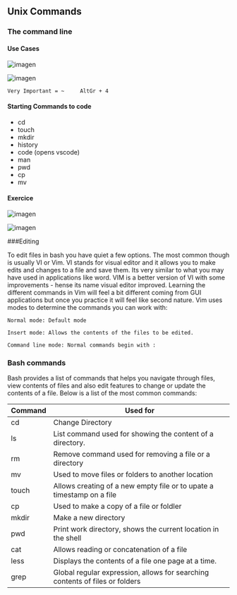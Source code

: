 ## Unix Commands

### The command line

#### Use Cases
![imagen](https://user-images.githubusercontent.com/63612112/197444886-05bdb8bc-bf76-4fa5-bc29-f6e76f72bc9a.png)

![imagen](https://user-images.githubusercontent.com/63612112/197445004-d192d1f2-127b-4382-aedf-571e5704c4fb.png)


`Very Important = ~ 	AltGr + 4 `

#### Starting Commands to code

- cd 
- touch
- mkdir
- history
- code (opens vscode)
- man
- pwd
- cp
- mv

#### Exercice
![imagen](https://user-images.githubusercontent.com/63612112/197445906-4c715151-901c-452a-9ce9-2109dfb0a76f.png)

![imagen](https://user-images.githubusercontent.com/63612112/197445812-fed42f7c-83b5-4491-b417-53385d52bcdf.png)

###Editing

To edit files in bash you have quiet a few options. The most common though is usually VI or Vim. VI stands for visual editor and it allows you to make edits and changes to a file and save them. Its very similar to what you may have used in applications like word. VIM is a better version of VI with some improvements - hense its name visual editor improved. Learning the different commands in Vim will feel a bit different coming from GUI applications but once you practice it will feel like second nature. Vim uses modes to determine the commands you can work with:

    Normal mode: Default mode

    Insert mode: Allows the contents of the files to be edited.

    Command line mode: Normal commands begin with :

### Bash commands

Bash provides a list of commands that helps you navigate through files, view contents of files and also edit features to change or update the contents of a file. Below is a list of the most common commands:

|Command | Used for | 
|---|---|
|cd |Change Directory|
|ls |List command used for showing the content of a directory.|
|rm |Remove command used for removing a file or a directory|
|mv|Used to move files or folders to another location|
|touch |Allows creating of a new empty file or to upate a timestamp on a file|
|cp| Used to make a copy of a file or foldler|
|mkdir| Make a new directory|
|pwd |Print work directory, shows the current location in the shell|
|cat |Allows reading or concatenation of a file|
|less| Displays the contents of a file one page at a time.|
|grep |Global regular expression, allows for searching contents of files or folders|
